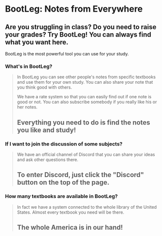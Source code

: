 BootLeg: Notes from Everywhere
====================
Are you struggling in class? Do you need to raise your grades? Try BootLeg! You can always find what you want here.
---------------------

BootLeg is the most powerful tool you can use for your study.

### What's in BootLeg?
> In BootLeg you can see other people's notes from specific textbooks and use them for your own study. You can also share your note that you think good with others.
>
> We have a rate system so that you can easily find out if one note is good or not. You can also subscribe somebody if you really like his or her notes.
>
> ## Everything you need to do is find the notes you like and study!


### If I want to join the discussion of some subjects?
> We have an official channel of Discord that you can share your ideas and ask other questions there.
>
> ## To enter Discord, just click the "Discord" button on the top of the page.


### How many textbooks are available in BootLeg?
> In fact we have a system connected to the whole library of the United States. Almost every textbook you need will be there.
>
> ## The whole America is in our hand!
